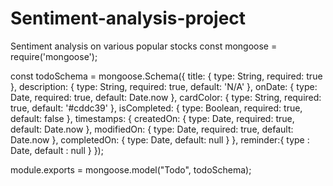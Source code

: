 # Sentiment-analysis-project
Sentiment analysis on various popular stocks 
const mongoose = require('mongoose');

const todoSchema = mongoose.Schema({
    title: {
        type: String,
        required: true
    },
    description: {
        type: String,
        required: true,
        default: 'N/A'
    },
    onDate: {
        type: Date,
        required: true,
        default: Date.now
    },
    cardColor: {
        type: String,
        required: true,
        default: '#cddc39'
    },
    isCompleted: {
        type: Boolean,
        required: true,
        default: false
    },
    timestamps: {
        createdOn: {
            type: Date,
            required: true,
            default: Date.now
        },
        modifiedOn: {
            type: Date,
            required: true,
            default: Date.now
        },
        completedOn: {
            type: Date,
            default: null
        }
    },
    reminder:{
        type : Date,
        default : null
    }
});

module.exports = mongoose.model("Todo", todoSchema);


